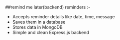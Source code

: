 ##remind me later(backend)
reminders :-
- Accepts reminder details like date, time, message
- Saves them in a database
- Stores data in MongoDB
- Simple and clean Express.js backend
